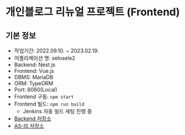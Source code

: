 # 개인블로그 리뉴얼 프로젝트 (Frontend)

## 기본 정보

- 작업기간: 2022.09.10. ~ 2023.02.19.
- 어플리케이션 명: selosele2
- Backend: Nest.js
- Frontend: Vue.js
- DBMS: MariaDB
- ORM: TypeORM
- Port: 8080(Local)
- Frontend 구동: ```npm start```
- Frontend 빌드: ```npm run build```
  - Jenkins 자동 빌드 세팅 진행 중
- [Backend 저장소](https://github.com/selosele/selosele2-backend)
- [AS-IS 저장소](https://github.com/selosele/devblog)
